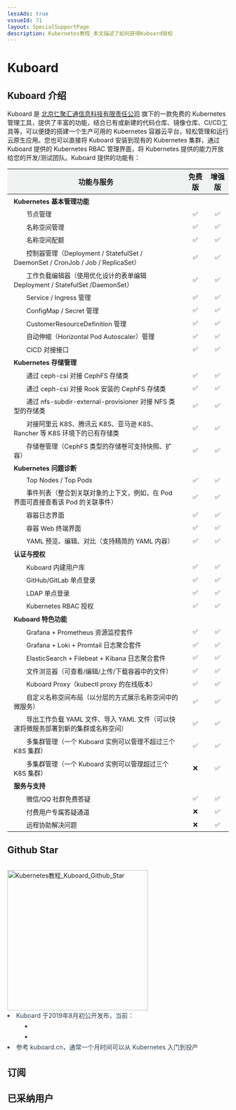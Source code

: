 ```yaml
---
lessAds: true
vssueId: 71
layout: SpecialSupportPage
description: Kubernetes教程_本文描述了如何获得Kuboard授权
---
```


# Kuboard

<AdSenseTitle/>

<script>

export default {
  methods: {
    mailGroup () {
      // console.log('dee')
      // window.dojoRequire(["mojo/signup-forms/Loader"], function(L) { L.start({"baseUrl":"mc.us20.list-manage.com","uuid":"2273cb19eb20bb1bc5b7745a7","lid":"f1f25d6dac","uniqueMethods":true}) })
    }
  }
}
</script>


## Kuboard 介绍

Kuboard 是 [北京仁聚汇通信息科技有限责任公司](http://www.eigpay.com/) 旗下的一款免费的 Kubernetes 管理工具，提供了丰富的功能，结合已有或新建的代码仓库、镜像仓库、CI/CD工具等，可以便捷的搭建一个生产可用的 Kubernetes 容器云平台，轻松管理和运行云原生应用。您也可以直接将 Kuboard 安装到现有的 Kubernetes 集群，通过 Kuboard 提供的 Kubernetes RBAC 管理界面，将 Kubernetes 提供的能力开放给您的开发/测试团队。Kuboard 提供的功能有：

<div class="kuboard-features">

| 功能与服务                                                   | 免费版             | 增强版             |
| ------------------------------------------------------------ | :------------------: | :------------------: |
| **Kubernetes 基本管理功能**                                  |                    |                    |
| <div class="tap"></div>节点管理                                                     | :white_check_mark: | :white_check_mark: |
| <div class="tap"></div>名称空间管理                                                 | :white_check_mark: | :white_check_mark: |
| <div class="tap"></div>名称空间配额                                                 | :white_check_mark: | :white_check_mark: |
| <div class="tap"></div>控制器管理（Deployment / StatefulSet / DaemonSet / CronJob / Job / ReplicaSet） | :white_check_mark: | :white_check_mark: |
| <div class="tap"></div>工作负载编辑器（使用优化设计的表单编辑 Deployment / StatefulSet /DaemonSet） | :white_check_mark: | :white_check_mark: |
| <div class="tap"></div>Service / Ingress 管理                                       | :white_check_mark: | :white_check_mark: |
| <div class="tap"></div>ConfigMap / Secret 管理                                      | :white_check_mark: | :white_check_mark: |
| <div class="tap"></div>CustomerResourceDefinition 管理                              | :white_check_mark: | :white_check_mark: |
| <div class="tap"></div>自动伸缩（Horizontal Pod Autoscaler）管理                    | :white_check_mark: | :white_check_mark: |
| <div class="tap"></div>CICD 对接接口                                                | :white_check_mark: | :white_check_mark: |
| **Kubernetes 存储管理**                                      |                    |                    |
| <div class="tap"></div>通过 ceph-csi 对接 CephFS 存储类                             | :white_check_mark: | :white_check_mark: |
| <div class="tap"></div>通过 ceph-csi 对接 Rook 安装的 CephFS 存储类                 | :white_check_mark: | :white_check_mark: |
| <div class="tap"></div>通过 nfs-subdir-external-provisioner 对接 NFS 类型的存储类   | :white_check_mark: | :white_check_mark: |
| <div class="tap"></div>对接阿里云 K8S、腾讯云 K8S、亚马逊 K8S、Rancher 等 K8S 环境下的已有存储类 | :white_check_mark: | :white_check_mark: |
| <div class="tap"></div>存储卷管理（CephFS 类型的存储卷可支持快照、扩容）            | :white_check_mark: | :white_check_mark: |
| **Kubernetes 问题诊断**                                      |                    |                    |
| <div class="tap"></div>Top Nodes / Top Pods                                         | :white_check_mark: | :white_check_mark: |
| <div class="tap"></div>事件列表（整合到关联对象的上下文，例如，在 Pod 界面可直接查看该 Pod 的关联事件） | :white_check_mark: | :white_check_mark: |
| <div class="tap"></div>容器日志界面                                                 | :white_check_mark: | :white_check_mark: |
| <div class="tap"></div>容器 Web 终端界面                                            | :white_check_mark: | :white_check_mark: |
| <div class="tap"></div>YAML 预览、编辑、对比（支持精简的 YAML 内容）                | :white_check_mark: | :white_check_mark: |
| **认证与授权**                                               |                    |                    |
| <div class="tap"></div>Kuboard 内建用户库                                           | :white_check_mark: | :white_check_mark: |
| <div class="tap"></div>GitHub/GitLab 单点登录                                       | :white_check_mark: | :white_check_mark: |
| <div class="tap"></div>LDAP 单点登录                                                | :white_check_mark: | :white_check_mark: |
| <div class="tap"></div>Kubernetes RBAC 授权                                         | :white_check_mark: | :white_check_mark: |
| **Kuboard 特色功能**                                         |                    |                    |
| <div class="tap"></div>Grafana + Prometheus 资源监控套件                            | :white_check_mark: | :white_check_mark: |
| <div class="tap"></div>Grafana + Loki + Promtail 日志聚合套件                       | :white_check_mark: | :white_check_mark: |
| <div class="tap"></div>ElasticSearch + Filebeat + Kibana 日志聚合套件               | :white_check_mark: | :white_check_mark: |
| <div class="tap"></div>文件浏览器（可查看/编辑/上传/下载容器中的文件）              | :white_check_mark: | :white_check_mark: |
| <div class="tap"></div>Kuboard Proxy（kubectl proxy 的在线版本）                    | :white_check_mark: | :white_check_mark: |
| <div class="tap"></div>自定义名称空间布局（以分层的方式展示名称空间中的微服务）     | :white_check_mark: | :white_check_mark: |
| <div class="tap"></div>导出工作负载 YAML 文件、导入 YAML 文件（可以快速将微服务部署到新的集群或名称空间） | :white_check_mark: | :white_check_mark: |
| <div class="tap"></div>多集群管理（一个 Kuboard 实例可以管理不超过三个 K8S 集群）                         | :white_check_mark: | :white_check_mark: |
| <div class="tap"></div>多集群管理（一个 Kuboard 实例可以管理超过三个 K8S 集群）                       | :x: | :white_check_mark: |
| **服务与支持**                                               |                    |                    |
| <div class="tap"></div>微信/QQ 社群免费答疑                                         | :white_check_mark: | :white_check_mark: |
| <div class="tap"></div>付费用户专属答疑通道                                         | :x: | :white_check_mark: |
| <div class="tap"></div>远程协助解决问题                                             | :x: | :white_check_mark: |

</div>

<style>
.kuboard-features td{
  padding: 0.3em 1em;
  font-size: 0.9em;
}
.kuboard-features th{
  background-color: #f1f2f2;
}
.kuboard-features .tap {
  display: inline-block;
  width: 2em;
}
</style>


## Github Star

<div style="padding: 1rem 0 0 0;" data-aos="fade-up" data-aos-duration="1500">
<grid :rwd="{compact: 'stack'}">
<grid-item size="2/3" :rwd="{tablet: '1/1', compact: '1/1'}">
<b-card style="height: calc(100% - 2rem); margin-top: 1rem;">
  <a href="https://starchart.cc/eip-work/kuboard-press" target="_blank">
    <img src="https://starchart.cc/eip-work/kuboard-press.svg" alt="Kubernetes教程_Kuboard_Github_Star" style="height: 320px;">
  </a>
      
<!-- [![Stargazers over time](https://starchart.cc/eip-work/kuboard-press.svg)](https://starchart.cc/eip-work/kuboard-press) -->


</b-card>
</grid-item>
  <grid-item size="1/3" :rwd="{tablet: '1/1', compact: '1/1'}">
    <b-card style="height: calc(100% - 2rem); color: #2c3e50; line-height: 1.7; margin-top: 1rem;">
        <li>
          Kuboard 于2019年8月初公开发布，当前：
          <li style="margin-left: 40px;">
            <StarCount></StarCount>
          </li>
          <li style="margin-left: 40px;">
            <StarCountDockerPulls></StarCountDockerPulls>
          </li>
        </li>
        <li>参考 kuboard.cn，通常一个月时间可以从 Kubernetes 入门到投产</li>
      </b-card>
  </grid-item>
</grid>
</div>

## 订阅

<KbIframe v-if="isDev" style="margin-top: 10px" src="http://localhost:25679/public/home" :commands="commands"></KbIframe>
<KbIframe v-else style="margin-top: 10px" src="https://uc-v3.kuboard.cn/public/home" :commands="commands"></KbIframe>

<script>
export default {
  data () {
    return {
      commands: {
        openUserCenter: this.openUserCenter,
      }
    }
  },
  computed: {
    isDev () {
      return process.env.NODE_ENV === 'development'
    }
  },
  methods: {
    openUserCenter (params) {
      let url = 'https://uc-v3.kuboard.cn' + params.path
      if (this.isDev) {
        url = 'http://localhost:25679' + params.path
      }
      this.$openUrlInBlank(url)
    },
  }
}
</script>

## 已采纳用户

<!-- 只要您在此处留下公司名字，您就已经 **取得将 Kuboard 用于生产环境的授权** 

> 如果列表不能显示，请直接到这个链接留言 [Kuboard 授权列表](https://github.com/eip-work/kuboard-press/issues/71) -->
